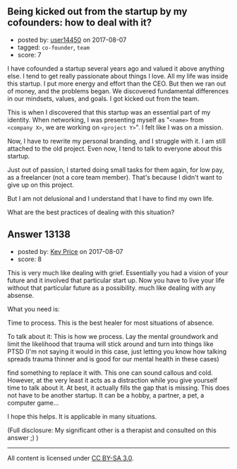 ## Being kicked out from the startup by my cofounders: how to deal with it?

- posted by: [user14450](https://stackexchange.com/users/11503370/user14450) on 2017-08-07
- tagged: `co-founder`, `team`
- score: 7

I have cofounded a startup several years ago and valued it above anything else. I tend to get really passionate about things I love. All my life was inside this startup. I put more energy and effort than the CEO. But then we ran out of money, and the problems began. We discovered fundamental differences in our mindsets, values, and goals. I got kicked out from the team. 

This is when I discovered that this startup was an essential part of my identity. When networking, I was presenting myself as "`<name>` from `<company X>`, we are working on `<project Y>`". I felt like I was on a mission.

Now, I have to rewrite my personal branding, and I struggle with it. I am still attached to the old project. Even now, I tend to talk to everyone about this startup. 

Just out of passion, I started doing small tasks for them again, for low pay, as a freelancer (not a core team member). That's because I didn't want to give up on this project.

But I am not delusional and I understand that I have to find my own life.

What are the best practices of dealing with this situation?


## Answer 13138

- posted by: [Kev Price](https://stackexchange.com/users/1109274/kev-price) on 2017-08-07
- score: 8

This is very much like dealing with grief. Essentially you had a vision of your future and it involved that particular start up. Now you have to live your life without that particular future as a possibility. much like dealing with any absense.

What you need is:

Time to process. This is the best healer for most situations of absence.

To talk about it: This is how we process. Lay the mental groundwork and limit the likelihood that trauma will stick around and turn into things like PTSD (I'm not saying it would in this case, just letting you know how talking spreads trauma thinner and is good for our mental health in these cases)

find something to replace it with. This one can sound callous and cold. However, at the very least it acts as a distraction while you give yourself time to talk about it. At best, it actually fills the gap that is missing. This does not have to be another startup. It can be a hobby, a partner, a pet, a computer game... 

I hope this helps. It is applicable in many situations.

(Full disclosure: My significant other is a therapist and consulted on this answer ;) )



---

All content is licensed under [CC BY-SA 3.0](https://creativecommons.org/licenses/by-sa/3.0/).
